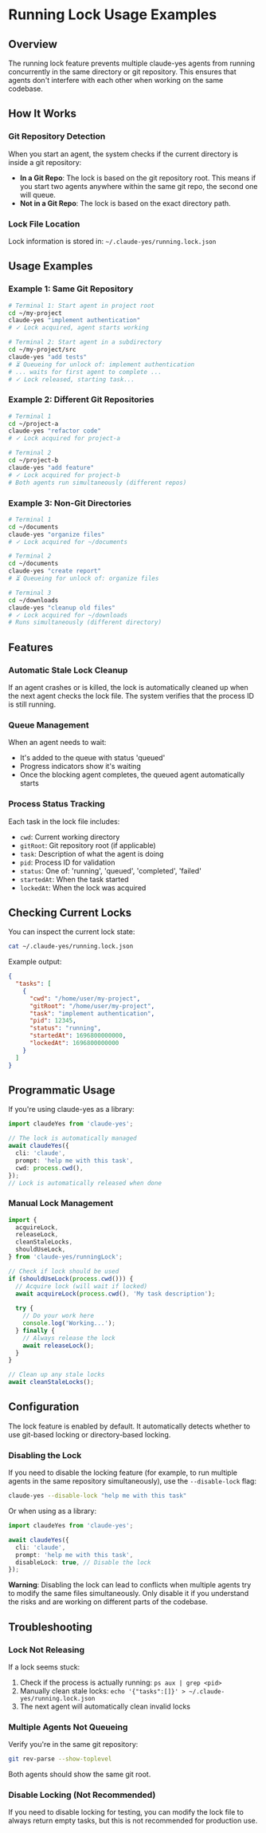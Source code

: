 # Running Lock Usage Examples

## Overview
The running lock feature prevents multiple claude-yes agents from running concurrently in the same directory or git repository. This ensures that agents don't interfere with each other when working on the same codebase.

## How It Works

### Git Repository Detection
When you start an agent, the system checks if the current directory is inside a git repository:

- **In a Git Repo**: The lock is based on the git repository root. This means if you start two agents anywhere within the same git repo, the second one will queue.
- **Not in a Git Repo**: The lock is based on the exact directory path.

### Lock File Location
Lock information is stored in: `~/.claude-yes/running.lock.json`

## Usage Examples

### Example 1: Same Git Repository

```bash
# Terminal 1: Start agent in project root
cd ~/my-project
claude-yes "implement authentication"
# ✓ Lock acquired, agent starts working

# Terminal 2: Start agent in a subdirectory
cd ~/my-project/src
claude-yes "add tests"
# ⏳ Queueing for unlock of: implement authentication
# ... waits for first agent to complete ...
# ✓ Lock released, starting task...
```

### Example 2: Different Git Repositories

```bash
# Terminal 1
cd ~/project-a
claude-yes "refactor code"
# ✓ Lock acquired for project-a

# Terminal 2
cd ~/project-b
claude-yes "add feature"
# ✓ Lock acquired for project-b
# Both agents run simultaneously (different repos)
```

### Example 3: Non-Git Directories

```bash
# Terminal 1
cd ~/documents
claude-yes "organize files"
# ✓ Lock acquired for ~/documents

# Terminal 2
cd ~/documents
claude-yes "create report"
# ⏳ Queueing for unlock of: organize files

# Terminal 3
cd ~/downloads
claude-yes "cleanup old files"
# ✓ Lock acquired for ~/downloads
# Runs simultaneously (different directory)
```

## Features

### Automatic Stale Lock Cleanup
If an agent crashes or is killed, the lock is automatically cleaned up when the next agent checks the lock file. The system verifies that the process ID is still running.

### Queue Management
When an agent needs to wait:
- It's added to the queue with status 'queued'
- Progress indicators show it's waiting
- Once the blocking agent completes, the queued agent automatically starts

### Process Status Tracking
Each task in the lock file includes:
- `cwd`: Current working directory
- `gitRoot`: Git repository root (if applicable)
- `task`: Description of what the agent is doing
- `pid`: Process ID for validation
- `status`: One of: 'running', 'queued', 'completed', 'failed'
- `startedAt`: When the task started
- `lockedAt`: When the lock was acquired

## Checking Current Locks

You can inspect the current lock state:

```bash
cat ~/.claude-yes/running.lock.json
```

Example output:
```json
{
  "tasks": [
    {
      "cwd": "/home/user/my-project",
      "gitRoot": "/home/user/my-project",
      "task": "implement authentication",
      "pid": 12345,
      "status": "running",
      "startedAt": 1696800000000,
      "lockedAt": 1696800000000
    }
  ]
}
```

## Programmatic Usage

If you're using claude-yes as a library:

```typescript
import claudeYes from 'claude-yes';

// The lock is automatically managed
await claudeYes({
  cli: 'claude',
  prompt: 'help me with this task',
  cwd: process.cwd(),
});
// Lock is automatically released when done
```

### Manual Lock Management

```typescript
import {
  acquireLock,
  releaseLock,
  cleanStaleLocks,
  shouldUseLock,
} from 'claude-yes/runningLock';

// Check if lock should be used
if (shouldUseLock(process.cwd())) {
  // Acquire lock (will wait if locked)
  await acquireLock(process.cwd(), 'My task description');
  
  try {
    // Do your work here
    console.log('Working...');
  } finally {
    // Always release the lock
    await releaseLock();
  }
}

// Clean up any stale locks
await cleanStaleLocks();
```

## Configuration

The lock feature is enabled by default. It automatically detects whether to use git-based locking or directory-based locking.

### Disabling the Lock

If you need to disable the locking feature (for example, to run multiple agents in the same repository simultaneously), use the `--disable-lock` flag:

```bash
claude-yes --disable-lock "help me with this task"
```

Or when using as a library:

```typescript
import claudeYes from 'claude-yes';

await claudeYes({
  cli: 'claude',
  prompt: 'help me with this task',
  disableLock: true, // Disable the lock
});
```

**Warning**: Disabling the lock can lead to conflicts when multiple agents try to modify the same files simultaneously. Only disable it if you understand the risks and are working on different parts of the codebase.

## Troubleshooting

### Lock Not Releasing
If a lock seems stuck:
1. Check if the process is actually running: `ps aux | grep <pid>`
2. Manually clean stale locks: `echo '{"tasks":[]}' > ~/.claude-yes/running.lock.json`
3. The next agent will automatically clean invalid locks

### Multiple Agents Not Queueing
Verify you're in the same git repository:
```bash
git rev-parse --show-toplevel
```

Both agents should show the same git root.

### Disable Locking (Not Recommended)
If you need to disable locking for testing, you can modify the lock file to always return empty tasks, but this is not recommended for production use.
